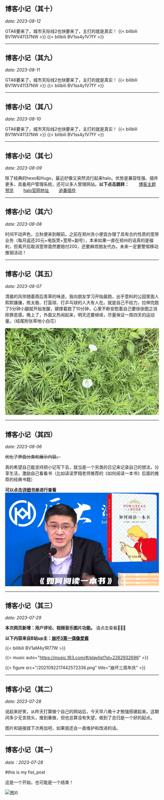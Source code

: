 # 



## 博客小记（其十）
*date: 2023-08-12*

GTA6要来了，城市天际线2也快要来了，主打的就是真实！
{{< bilibili BV1WV41137NW >}}
{{< bilibili BV1ss4y1V7fY >}}

---

## 博客小记（其九）
*date: 2023-08-11*

GTA6要来了，城市天际线2也快要来了，主打的就是真实！
{{< bilibili BV1WV41137NW >}}
{{< bilibili BV1ss4y1V7fY >}}

---


## 博客小记（其八）
*date: 2023-08-10*

GTA6要来了，城市天际线2也快要来了，主打的就是真实！
{{< bilibili BV1WV41137NW >}}
{{< bilibili BV1ss4y1V7fY >}}

---

## 博客小记（其七）
*date: 2023-08-09*

除了经典的hexo和Hugo，最近好像又突然流行起来halo。优势是兼容性强、插件更多，具备用户管理系统，还可以多人管理网站。**以下点击跳转：**
&emsp;&emsp;[博客主题预览](https://roozen.top) &emsp;&emsp;[halo官网地址](https://halo.run/store/apps/app-MgZJX) &emsp;&emsp;[追番插件](https://halo.run/store/apps/app-OTFPN)

---


## 博客小记（其六）
*date: 2023-08-08*

时间不动声色，立秋便来到眼前。之前在郑州贪小便宜办理了具有合约性质的宽带业务（每月返还20元+电饭煲+宽带+副号），本来如果一直在郑州的话真的是福利，但离开后取消宽带竟然要赔付200，还要麻烦朋友代办。未来一定要警惕移动推销活动！

---

## 博客小记（其五）
*date: 2023-08-07*

清晨的风伴随着雨后青草的味道，我向朋友学习开始晨跑，出乎意料的公园里面人熙熙攘攘，练太极、打篮球、打乒乓球的人大有人在。就是自己不给力，拉伸完跑了5分钟小腿就开始发酸，硬撑着跑了10分钟，心里不断安慰着自己要徐徐图之消除罪恶感。晚上了，外面又热闹起来，明天还要继续，尽量保证一周四天的运动量。（结尾附张草地小白花）

![Alt text](/IMG_6833.jpg)

---

## 博客小记（其四）
*date: 2023-08-06*

<s>优化了界面分类和展示内容。</s>

真的希望自己能坚持把小记写下去，就当是一个另类的日记来记录自己的想法，分享生活，激励自己看看书（比如读读罗翔老师推荐的《如何阅读一本书》后面的推荐的经典书籍）

**可以点击[详细书单](https://www.zhihu.com/tardis/zm/art/367858216?source_id=1005)进行查看**
![Alt text](/image.png)

---

## 博客小记（其三）
*date: 2023-07-29*

  **本次网页新增：用户评论、视频音乐图片功能。**
   请点击查看:tada::tada::tada:

   **以下内容来自B站up主：[崩坏3第一偶像爱酱](https://space.bilibili.com/27534330"点击进入")**

{{< bilibili BV1aM4y1R77W >}}

{{< music auto="https://music.163.com/#/playlist?id=2262932696" >}}

{{< figure src="/2021092217442572336.png" title="崩坏三周年庆" >}}

---

## 博客小记（其二）
*date: 2023-07-28*

  说起来好笑，从昨天打算做个自己的网站后，今天早八晚十才勉强搭建起来。这期间多少无言挠头，推到重做，但也总算没有失望，做到了总归是一个好的起点。
  
  图片和链接就下次再加吧，如果我还会一直维护和改进的话。

---

## 博客小记（其一）

*date：2023-07-28*

#this is my fist_post

这是一个开始，也可能是一个结束！

![图片](https://picx.zhimg.com/80/v2-112087f5e49cb833ef418ae902229009_720w.webp?source=1940ef5c)
